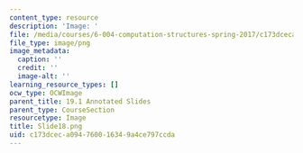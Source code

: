 ```yaml
---
content_type: resource
description: 'Image: '
file: /media/courses/6-004-computation-structures-spring-2017/c173dceca094760016349a4ce797ccda_Slide18.png
file_type: image/png
image_metadata:
  caption: ''
  credit: ''
  image-alt: ''
learning_resource_types: []
ocw_type: OCWImage
parent_title: 19.1 Annotated Slides
parent_type: CourseSection
resourcetype: Image
title: Slide18.png
uid: c173dcec-a094-7600-1634-9a4ce797ccda
---
```

